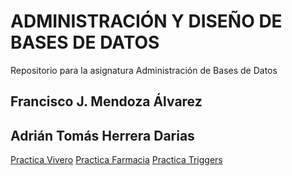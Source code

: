 # ADMINISTRACIÓN Y DISEÑO DE BASES DE DATOS
Repositorio para la asignatura Administración de Bases de Datos

## Francisco J. Mendoza Álvarez
## Adrián Tomás Herrera Darias

[Practica Vivero](https://github.com/PanchoMen/ADM_BBDD/tree/master/Vivero)
[Practica Farmacia](https://github.com/PanchoMen/ADM_BBDD/tree/master/Farmacia)
[Practica Triggers](https://github.com/PanchoMen/ADM_BBDD/tree/master/Triggers)
